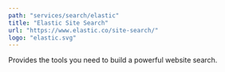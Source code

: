 ```yaml
---
path: "services/search/elastic"
title: "Elastic Site Search"
url: "https://www.elastic.co/site-search/"
logo: "elastic.svg"
---
```


Provides the tools you need to build a powerful website search.
